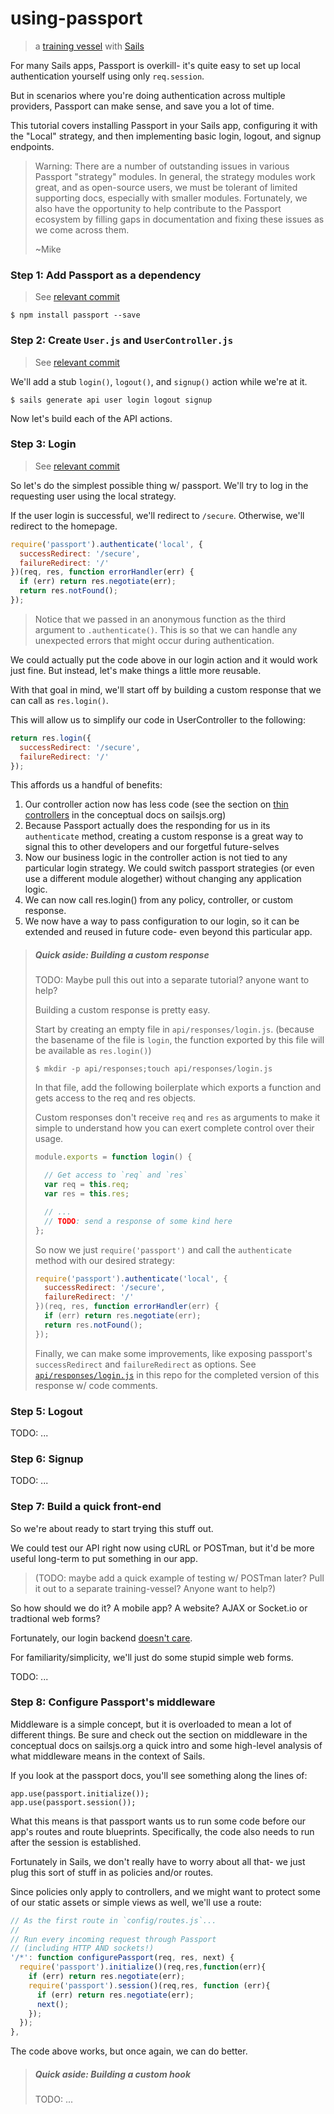 # using-passport

> a [training vessel](https://github.com/sails101) with [Sails](http://sailsjs.org)


For many Sails apps, Passport is overkill- it's quite easy to set up local authentication yourself using only `req.session`.

But in scenarios where you're doing authentication across multiple providers, Passport can make sense, and save you a lot of time.

This tutorial covers installing Passport in your Sails app, configuring it with the "Local" strategy, and then implementing basic login, logout,
and signup endpoints.

> Warning: There are a number of outstanding issues in various Passport "strategy" modules.
> In general, the strategy modules work great, and as open-source users, we must be tolerant
> of limited supporting docs, especially with smaller modules.  Fortunately, we also have the
> opportunity to help contribute to the Passport ecosystem by filling gaps in documentation and
> fixing these issues as we come across them.
>
> ~Mike


### Step 1: Add Passport as a dependency

> See [relevant commit](https://github.com/sails101/using-passport/commit/4a86cae8fbcc3d4281c391cc62f683a750fd34ec#diff-d41d8cd98f00b204e9800998ecf8427e)

```shell
$ npm install passport --save
```


### Step 2: Create `User.js` and `UserController.js`

> See [relevant commit](https://github.com/sails101/using-passport/commit/73cc32ac53baf0c305bd17a3259fae740c5706fc#diff-d41d8cd98f00b204e9800998ecf8427e)

We'll add a stub `login()`, `logout()`, and `signup()` action while we're at it.

```shell
$ sails generate api user login logout signup
```


Now let's build each of the API actions.

### Step 3: Login

> See [relevant commit](https://github.com/sails101/using-passport/commit/dba3e578924d90a7f4977b6d09f3104e745bdfc5)

So let's do the simplest possible thing w/ passport.  We'll try to log in the requesting user using the local strategy.

If the user login is successful, we'll redirect to `/secure`.  Otherwise, we'll redirect to the homepage.

```js
require('passport').authenticate('local', {
  successRedirect: '/secure',
  failureRedirect: '/'
})(req, res, function errorHandler(err) {
  if (err) return res.negotiate(err);
  return res.notFound();
});
```

> Notice that we passed in an anonymous function as the third argument to `.authenticate()`.
> This is so that we can handle any unexpected errors that might occur during authentication.

We could actually put the code above in our login action and it would work just fine. But instead, let's make things a little more reusable.

With that goal in mind, we'll start off by building a custom response that we can call as `res.login()`.

This will allow us to simplify our code in UserController to the following:

```js
return res.login({
  successRedirect: '/secure',
  failureRedirect: '/'
});
```

This affords us a handful of benefits:

1. Our controller action now has less code (see the section on [thin controllers]() in the conceptual docs on sailsjs.org)
2. Because Passport actually does the responding for us in its `authenticate` method, creating a custom response is a great way to signal this to other developers and our forgetful future-selves
3. Now our business logic in the controller action is not tied to any particular login strategy.  We could switch passport strategies (or even use a different module alogether) without changing any application logic.
4. We can now call res.login() from any policy, controller, or custom response.
5. We now have a way to pass configuration to our login, so it can be extended and reused in future code- even beyond this particular app.

> ##### Quick aside: Building a custom response
>
> TODO: Maybe pull this out into a separate tutorial? anyone want to help?
>
> Building a custom response is pretty easy.
>
> Start by creating an empty file in `api/responses/login.js`. (because the basename of the file is `login`, the function exported by this file will be available as `res.login()`)
>
> ```shell
> $ mkdir -p api/responses;touch api/responses/login.js
> ```
>
> In that file, add the following boilerplate which exports a function and gets access to the req and res objects.
>
> Custom responses don't receive `req` and `res` as arguments to make it simple to understand how you can exert complete control over their usage.
>
> ```js
> module.exports = function login() {
>
>   // Get access to `req` and `res`
>   var req = this.req;
>   var res = this.res;
>
>   // ...
>   // TODO: send a response of some kind here
> };
> ```
>
> So now we just `require('passport')` and call the `authenticate` method with our desired strategy:
>
> ```js
> require('passport').authenticate('local', {
>   successRedirect: '/secure',
>   failureRedirect: '/'
> })(req, res, function errorHandler(err) {
>   if (err) return res.negotiate(err);
>   return res.notFound();
> });
> ```
>
> Finally, we can make some improvements, like exposing passport's `successRedirect` and `failureRedirect` as options.
> See [`api/responses/login.js`]() in this repo for the completed version of this response w/ code comments.



### Step 5: Logout

TODO: ...

### Step 6: Signup

TODO: ...


### Step 7: Build a quick front-end

So we're about ready to start trying this stuff out.

We could test our API right now using cURL or POSTman, but it'd be more useful long-term to put something in our app.
> (TODO: maybe add a quick example of testing w/ POSTman later? Pull it out to a separate training-vessel?  Anyone want to help?)

So how should we do it?  A mobile app?  A website?  AJAX or Socket.io or tradtional web forms?

Fortunately, our login backend [doesn't care](https://www.youtube.com/watch?v=4r7wHMg5Yjg).

For familiarity/simplicity, we'll just do some stupid simple web forms.


TODO: ...



### Step 8: Configure Passport's middleware

Middleware is a simple concept, but it is overloaded to mean a lot of different things.  Be sure and check out the section on middleware in the conceptual docs on sailsjs.org a quick intro and some high-level analysis of what middleware means in the context of Sails.

If you look at the passport docs, you'll see something along the lines of:

```
app.use(passport.initialize());
app.use(passport.session());
```

What this means is that passport wants us to run some code before our app's routes and route blueprints.  Specifically, the code also needs to run after the session is established.

Fortunately in Sails, we don't really have to worry about all that- we just plug this sort of stuff in as policies and/or routes.

Since policies only apply to controllers, and we might want to protect some of our static assets or simple views as well, we'll use a route:

```js
// As the first route in `config/routes.js`...
//
// Run every incoming request through Passport
// (including HTTP AND sockets!)
'/*': function configurePassport(req, res, next) {
  require('passport').initialize()(req,res,function(err){
    if (err) return res.negotiate(err);
    require('passport').session()(req,res, function (err){
      if (err) return res.negotiate(err);
      next();
    });
  });
},
```

The code above works, but once again, we can do better.


> ##### Quick aside: Building a custom hook
>
> TODO: ...


